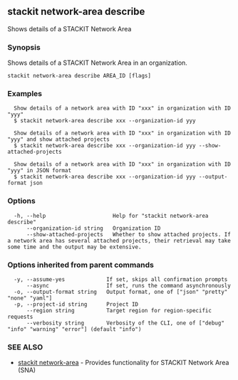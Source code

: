 ## stackit network-area describe

Shows details of a STACKIT Network Area

### Synopsis

Shows details of a STACKIT Network Area in an organization.

```
stackit network-area describe AREA_ID [flags]
```

### Examples

```
  Show details of a network area with ID "xxx" in organization with ID "yyy"
  $ stackit network-area describe xxx --organization-id yyy

  Show details of a network area with ID "xxx" in organization with ID "yyy" and show attached projects
  $ stackit network-area describe xxx --organization-id yyy --show-attached-projects

  Show details of a network area with ID "xxx" in organization with ID "yyy" in JSON format
  $ stackit network-area describe xxx --organization-id yyy --output-format json
```

### Options

```
  -h, --help                     Help for "stackit network-area describe"
      --organization-id string   Organization ID
      --show-attached-projects   Whether to show attached projects. If a network area has several attached projects, their retrieval may take some time and the output may be extensive.
```

### Options inherited from parent commands

```
  -y, --assume-yes             If set, skips all confirmation prompts
      --async                  If set, runs the command asynchronously
  -o, --output-format string   Output format, one of ["json" "pretty" "none" "yaml"]
  -p, --project-id string      Project ID
      --region string          Target region for region-specific requests
      --verbosity string       Verbosity of the CLI, one of ["debug" "info" "warning" "error"] (default "info")
```

### SEE ALSO

* [stackit network-area](./stackit_network-area.md)	 - Provides functionality for STACKIT Network Area (SNA)

